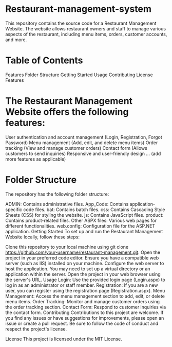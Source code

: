 # Restaurant-management-system

This repository contains the source code for a Restaurant Management Website. The website allows restaurant owners and staff to manage various aspects of the restaurant, including menu items, orders, customer accounts, and more.

# Table of Contents
Features
Folder Structure
Getting Started
Usage
Contributing
License
Features

# The Restaurant Management Website offers the following features:

User authentication and account management (Login, Registration, Forgot Password)
Menu management (Add, edit, and delete menu items)
Order tracking (View and manage customer orders)
Contact form (Allows customers to send inquiries)
Responsive and user-friendly design
... (add more features as applicable)

# Folder Structure
The repository has the following folder structure:

ADMIN: Contains administrative files.
App_Code: Contains application-specific code files.
bat: Contains batch files.
css: Contains Cascading Style Sheets (CSS) for styling the website.
js: Contains JavaScript files.
product: Contains product-related files.
Other ASPX files: Various web pages for different functionalities.
web.config: Configuration file for the ASP.NET application.
Getting Started
To set up and run the Restaurant Management Website locally, follow these steps:

Clone this repository to your local machine using git clone https://github.com/your-username/restaurant-management.git.
Open the project in your preferred code editor.
Ensure you have a compatible web server (such as IIS) installed on your machine.
Configure the web server to host the application. You may need to set up a virtual directory or an application within the server.
Open the project in your web browser using the server's URL.
Usage
Login: Use the provided login page (Login.aspx) to log in as an administrator or staff member.
Registration: If you are a new user, you can register using the registration page (Registration.aspx).
Menu Management: Access the menu management section to add, edit, or delete menu items.
Order Tracking: Monitor and manage customer orders using the order tracking section.
Contact Form: Respond to customer inquiries via the contact form.
Contributing
Contributions to this project are welcome. If you find any issues or have suggestions for improvements, please open an issue or create a pull request. Be sure to follow the code of conduct and respect the project's license.

License
This project is licensed under the MIT License.
